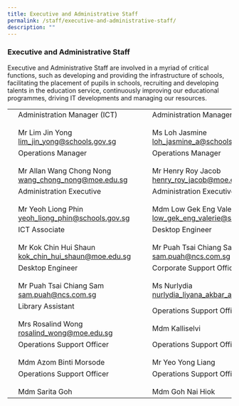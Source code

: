 ```yaml
---
title: Executive and Administrative Staff
permalink: /staff/executive-and-administrative-staff/
description: ""
---
```

### Executive and Administrative Staff

Executive and Administrative Staff are involved in a myriad of critical functions, such as developing and providing the infrastructure of schools, facilitating the placement of pupils in schools, recruiting and developing talents in the education service, continuously improving our educational programmes, driving IT developments and managing our resources.

|  	|  	|  	|  	|  	|
|---	|---	|---	|---	|---	|
| 	| Administration Manager (ICT)<br><br>Mr Lim Jin Yong<br>lim_jin_yong@schools.gov.sg 	|  	|  	| Administration Manager (ICT)<br><br>Ms Loh Jasmine<br>loh_jasmine_a@schools.gov.sg 	 	|
| 	| Operations Manager<br><br>Mr Allan Wang Chong Nong<br>wang_chong_nong@moe.edu.sg 	|   	| 	| Operations Manager<br><br>Mr Henry Roy Jacob<br>henry_roy_jacob@moe.edu.sg 	|
|	| Administration Executive<br><br>Mr Yeoh Liong Phin<br>yeoh_liong_phin@schools.gov.sg 	|   	|	| Administration Executive<br><br>Mdm Low Gek  Eng Valerie<br>low_gek_eng_valerie@schools.gov.sg 	|
|  	| ICT Associate<br><br>Mr Kok Chin Hui Shaun<br>kok_chin_hui_shaun@moe.edu.sg 	|   	|  	| Desktop Engineer<br><br>Mr Puah Tsai Chiang Sam<br>sam.puah@ncs.com.sg 	|
|  	| Desktop Engineer<br><br>Mr Puah Tsai Chiang Sam<br>sam.puah@ncs.com.sg |||Corporate Support Officer<br><br>Ms Nurlydia<br>nurlydia_liyana_akbar_ali@moe.edu.sg 	|   	|	| Corporate Support Officer<br>Mdm Evelyn Tan<br><br>evelyn_tan_puay_fong@moe.edu.sg 	|
|  	| Library Assistant<br><br>Mrs Rosalind Wong<br>rosalind_wong@moe.edu.sg 	|   	| 	| Operations Support Officer<br><br>Mdm Kalliselvi 	|
|	| Operations Support Officer<br><br>Mdm Azom Binti Morsode 	|   	| 	| Operations Support Officer<br><br>Mr Yeo Yong Liang 	|
|  	| Operations Support Officer<br><br>Mdm Sarita Goh 	|   	|   	| Operations Support Officer<br><br>Mdm Goh Nai Hiok 	|